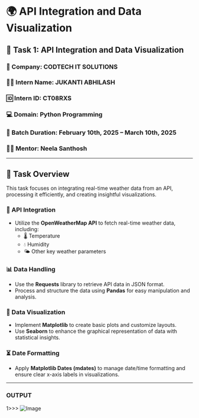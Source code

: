 # 🌍 API Integration and Data Visualization

## 📌 Task 1: API Integration and Data Visualization  

### 🏢 Company: CODTECH IT SOLUTIONS  
### 👨‍💻 Intern Name: JUKANTI ABHILASH  
### 🆔 Intern ID: CT08RXS
### 💻 Domain: Python Programming  
### 📅 Batch Duration: February 10th, 2025 – March 10th, 2025  
### 🧑‍🏫 Mentor: Neela Santhosh  

---

## 📖 Task Overview  

This task focuses on integrating real-time weather data from an API, processing it efficiently, and creating insightful visualizations.

### 🔗 API Integration  
- Utilize the **OpenWeatherMap API** to fetch real-time weather data, including:
  - 🌡 Temperature  
  - 💧 Humidity  
  - 🌤 Other key weather parameters  

### 📊 Data Handling  
- Use the **Requests** library to retrieve API data in JSON format.  
- Process and structure the data using **Pandas** for easy manipulation and analysis.  

### 🎨 Data Visualization  
- Implement **Matplotlib** to create basic plots and customize layouts.  
- Use **Seaborn** to enhance the graphical representation of data with statistical insights.  

### ⏳ Date Formatting  
- Apply **Matplotlib Dates (mdates)** to manage date/time formatting and ensure clear x-axis labels in visualizations.  

---
### OUTPUT
1>>>
![Image](https://github.com/user-attachments/assets/7aeb3dc1-d689-4417-a22c-01b984a3da53)

